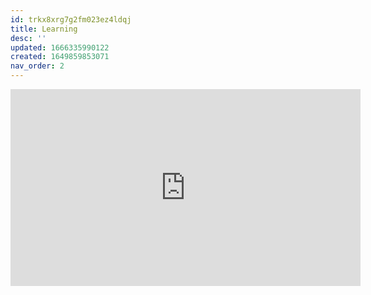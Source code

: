 ```yaml
---
id: trkx8xrg7g2fm023ez4ldqj
title: Learning
desc: ''
updated: 1666335990122
created: 1649859853071
nav_order: 2
---
```


<iframe width="560" height="315" src="https://www.youtube.com/embed/PO13MIejruQ" title="YouTube video player" frameborder="0" allow="accelerometer; autoplay; clipboard-write; encrypted-media; gyroscope; picture-in-picture" allowfullscreen></iframe>